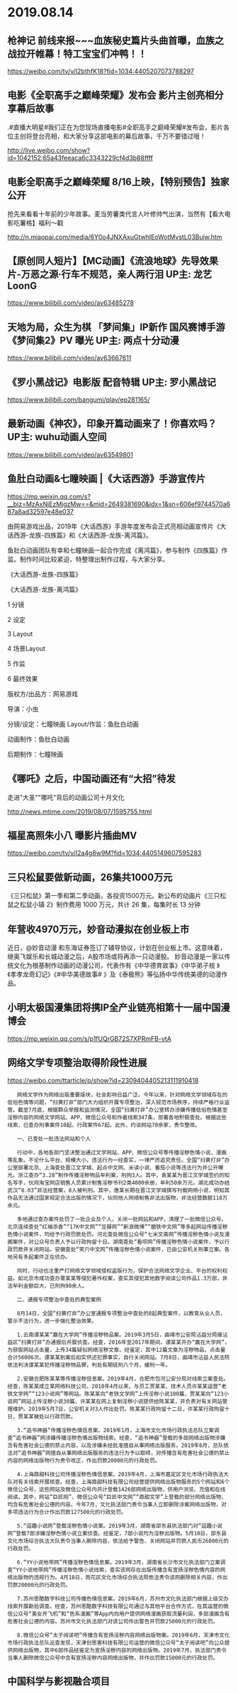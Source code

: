 # 2019.08.14

## 枪神记 前线来报~~~血族秘史篇片头曲首曝，血族之战拉开帷幕！特工宝宝们冲鸭！！

https://weibo.com/tv/v/I2bthfK18?fid=1034:4405207073788297
## 电影《全职高手之巅峰荣耀》发布会 影片主创亮相分享幕后故事

.#直播大明星#我们正在为您现场直播电影#全职高手之巅峰荣耀#发布会，影片各位主创将登台亮相，和大家分享这部电影的幕后故事，千万不要错过哦！

http://live.weibo.com/show?id=1042152:65a43feeaca6c3343229cf4d3b88ffff
## 电影全职高手之巅峰荣耀 8/16上映，【特别预告】独家公开

抢先来看看十年前的少年故事。麦当劳薯类代言人叶修帅气出演，当然有【看大电影吃薯格】福利～戳

http://n.miaopai.com/media/6Y0o4JNXAxuGtwhIEoWotMvstL03Buiw.htm
## 【原创同人短片】【MC动画】《流浪地球》先导效果片-万恶之源·行车不规范，亲人两行泪 UP主: 龙艺LoonG

https://www.bilibili.com/video/av63485278
 
## 天地为局，众生为棋   「梦间集」IP新作 国风赛博手游《梦间集2》PV 曝光 UP主: 两点十分动漫

https://www.bilibili.com/video/av63667611
 
## 《罗小黑战记》电影版 配音特辑 UP主: 罗小黑战记

https://www.bilibili.com/bangumi/play/ep281165/
 
## 最新动画《神农》，印象开篇动画来了！你喜欢吗？ UP主: wuhu动画人空间

https://www.bilibili.com/video/av63549801
 
## 鱼肚白动画&七瞳映画 |《大话西游》手游宣传片    

https://mp.weixin.qq.com/s?__biz=MzAxNjEzMjgzMw==&mid=2649381690&idx=1&sn=606ef9744570a687a8ad32597e48e037



由网易游戏出品，2019年《大话西游》手游年度发布会正式亮相动画宣传片《大话西游-龙族-四族篇》和《大话西游-龙族-离鸿篇》。


鱼肚白动画团队有幸和七瞳映画一起合作完成《离鸿篇》，参与制作《四族篇》作监。制作时间比较紧迫，特整理出制作过程，与大家分享。


《大话西游-龙族-四族篇》


《大话西游-龙族-离鸿篇》


1
分镜

2
设定


3
Layout




4
场景Layout



5
作监



6
最终效果
 

版权方/出品方：网易游戏

导演：小虫

分镜/设定：七瞳映画
Layout/作监：鱼肚白动画

动画制作：鱼肚白动画

后期制作：七瞳映画

##  《哪吒》之后，中国动画还有“大招”待发

走进"大圣""哪吒"背后的动画公司十月文化

http://news.mtime.com/2019/08/07/1595755.html
## 福星高照朱小八  曝影片插曲MV

https://weibo.com/tv/v/I2a4g8w9M?fid=1034:4405149607595283
## 三只松鼠要做新动画，26集共1000万元

《三只松鼠》第一季和第二季动画，各投资1500万元。新公布的动画片《三只松鼠之松鼠小镇 2》制作费用 1000 万元，共计 26 集，每集时长 13 分钟
## 年营收4970万元，妙音动漫拟在创业板上市

近日，@妙音动漫 和东海证券签订了辅导协议，计划在创业板上市。这意味着，继奥飞娱乐和长城动漫之后，A股市场或将再添一只动漫股。
妙音动漫是一家以传统文化为根基制作动画的动漫公司，代表作有《中华德育故事》《中华弟子规 》《孝孝龙奇幻记》《#中华美德故事# 》及《泰极熊》等弘扬中华传统美德的动漫作品。
## 小明太极国漫集团将携IP全产业链亮相第十一届中国漫博会

https://mp.weixin.qq.com/s/p1fUQrGB72S7XPRmFB-vtA
 
## 网络文学专项整治取得阶段性进展

https://weibo.com/ttarticle/p/show?id=2309404405213111910418


       网络文学作为网络出版重要版块，社会影响日益广泛。今年以来，针对网络文学领域存在的低俗色情等问题，“扫黄打非”部门大力组织开展专项整治，深入规范市场秩序，持续严格行业监管。截至7月底，根据群众举报和监测情况，全国“扫黄打非”办公室转办涉嫌传播低俗色情甚至淫秽内容的网络文学网站、APP、微信公众号和作者线索347条，部署各地积极查处。根据这些线索，已查办刑事案件10起、行政案件67起。此外，约谈网站70余家，责令整改。

       一、已查处一批违法网站和个人

       行动中，各地各部门坚决整治通过文学网站、APP、微信公众号等传播淫秽色情小说、漫画等乱象。不论什么平台、规模大小，违法行为一经查实，一律严厉追究责任。全国“扫黄打非”办公室部署北京、上海查处晋江文学城、起点中文网、米读小说、番茄小说等违法行为并公开曝光。浙江查办“3.28”制作传播淫秽物品牟利案，刑拘3人。其中，袁某某为晋江文学城签约的知名写手，伙同淘宝网店销售人员累计制售淫秽书刊2类4000余册，牟利50余万元。湖北成功办结武汉“8.03”非法经营案，8人被判刑。其中，唐某长期在晋江文学城撰写刊载网络小说，明知其作品无法通过国家规定合法出版的情况下，伙同他人网络制售非法出版物，非法经营数额118万余元。

       多地通过查办案件处罚了一批企业及个人，关闭一批网站和APP，清理了一批微信公众号。北京连续查处“红袖添香”“17K中文网”“豆瓣网”“新浪微博”“磨铁中文网”等多起网站传播淫秽色情小说案件，均给予行政罚款处罚。河北查处微信公众号“七米文斋网”传播淫秽色情小说及漫画案件，对公众号负责人予以行政拘留十日。湖南查处“看呗网”传播淫秽色情小说案件，予以行政罚款并关闭网站。安徽查处“笑穴中文网”传播淫秽色情小说案件，已由公安机关刑事立案。各地另有多起案件正在侦办。

       同时，行动也注重严打网络文学领域侵权盗版行为，保护合法网络文学企业、平台的权利权益。如北京市成功查办覃某某等侵犯著作权案，查实其侵犯其他数字阅读公司作品1.3万部，非法牟利金额巨大，已刑拘90余人。

       二、通报专项整治中查处的典型案例

       8月14日，全国“扫黄打非”办公室通报专项整治中查处的8起典型案件，以教育从业人员，警示不法行为，进一步强化整治效果。

       1.云南谭某某“赢在大学网”传播淫秽物品案。2019年3月5日，曲靖市公安局沾益分局接沾益区“扫黄打非”办通报后开展侦查。经查，2016年至2017年期间，谭某某开办“赢在大学网”，为获取网站点击量，上传34篇疑似网络淫秽文章。经鉴定，其中12篇文章为淫秽物品，点击量合计56006次。谭某某到案后如实供述犯罪事实，自行关闭网站。7月8日，曲靖市沾益人民法院依法判决谭某某犯传播淫秽物品罪，判处有期徒刑八个月，缓刑一年。

       2.安徽合肥陈某某等传播淫秽信息案。2019年4月，合肥市包河公安分局对线索立案查处。经查，陈某某成立某网络科技公司，2018年4月以来，与员工贾某某、技术人员许某某运营“老铁文学网”“123小说网”等网站。陈某某向“老铁文学网”上传淫秽小说100篇，贾某某向“123小说网”网站上传淫秽小说30篇，许某某在网上复制淫秽小说提供给陈某某，并负责对有关网站管理维护。2019年5月7日，公安机关对3人作出处罚。陈某某行政拘留十二日，许某某行政拘留十日，贾某某被处以行政罚款。

       3.“追书神器”传播淫秽色情信息案。2019年1月，上海市文化市场行政执法总队立案调查“追书神器”网涉嫌传播淫秽色情出版物线索。经查，“追书神器”登载的多部网络出版物涉嫌含有危害社会公德的禁止内容，以及涉嫌未经批准擅自从事网络出版服务。2019年6月，总队依法对“追书神器”网擅自从事网络出版服务的违法行为予以取缔，对传播含有危害社会公德的禁止内容的网络出版物行为责令改正，作出罚款20000元的行政处罚。

       4.上海鼎甜科技公司传播淫秽色情信息案。2019年4月，上海市嘉定区文化市场行政执法大队对有关线索开展核查。经查，上海鼎甜科技有限公司经营提供网络出版物服务的5个网站和6个微信公众号，这些网站及微信公众号内共计登载1426部网络出版物，供用户浏览、充值和在线阅读。其中，网站“巨匠网”、微信公众号“巨匠中文网”“鼎甜文学”上登载的部分网络出版物，均含有危害社会公德的内容。今年7月，文化执法部门责令当事人立即删除涉案网络出版物，对多项违法行为合计作出罚款127500元的行政处罚。

       5.“逗趣小说网”登载淫秽色情小说案。2019年3月，湖南省邵东县执法部门对“逗趣小说网”登载7部涉嫌淫秽色情小说立案侦查。经鉴定，7部小说均为淫秽出版物。5月10日，邵东县文化市场综合执法大队责令当事人删除内容，依法给予警告、关闭网站并罚款人民币26000元的行政处罚。

       6.“YY小说地带网”传播淫秽色情信息案。2019年3月，湖南省长沙市文化执法部门立案调查“YY小说地带网”传播淫秽色情小说线索，查实该网存在出版传播含有宣扬淫秽色情内容的网络出版物的违规行为。4月18日，雨花区文化市场综合执法局依法责令该网删除相关内容，作出罚款20000元的行政处罚。

       7.苏州思酷数字科技公司传播色情信息案。2019年6月，苏州市文化执法部门根据上级交办线索开展勘验调查。经查，苏州思酷数字科技有限公司通过与其他平台合作方式，在其运营的微信公众号“美女开飞机”和“色系漫画”等App内向用户提供网络漫画获取流量利润，多部漫画含有危害社会公德的内容。苏州市文化执法部门对该公司作出警告并罚款25000元的行政处罚。

       8.微信公众号“太子阅读吧”传播含有宣扬淫秽内容网络出版物案。2019年6月，天津市文化市场行政执法总队巡查发现，天津创思客科技有限公司运营的微信公众号“太子阅读吧”向公众提供网络出版物，其中6部作品经鉴定为宣扬淫秽内容的网络出版物。2019年7月，执法部门责令当事人删除微信公众号中含有宣扬淫秽内容网络出版物，并作出罚款15000元的行政处罚。​​​​
## 中国科学与影视融合项目 